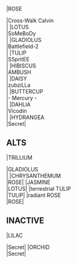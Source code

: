 |<span class="red">ROSE</span><div class="awards-container"><span class="awards-sprite a0-3"></span><span class="awards-sprite a2-2"></span><span class="awards-sprite a3-1"></span><span class="awards-sprite a5-2"></span><span class="awards-sprite a7-1"></span><span class="awards-sprite a8-1"></span></div>|<span class="purple">Cross-Walk Calvin</span><div class="awards-container"><span class="awards-sprite a0-3"></span><span class="awards-sprite a1-2"></span><span class="awards-sprite a2-2"></span><span class="awards-sprite a3-2"></span><span class="awards-sprite a5-2"></span><span class="awards-sprite a6-1"></span><span class="awards-sprite a7-1"></span></div>|
|<span class="red">LOTUS</span><div class="awards-container"><span class="awards-sprite a0-3"></span><span class="awards-sprite a1-2"></span><span class="awards-sprite a2-2"></span><span class="awards-sprite a3-1"></span><span class="awards-sprite a5-2">|<span class="purple">SoMeBoDy</span><div class="awards-container"><span class="awards-sprite a0-3"></span><span class="awards-sprite a1-3"></span><span class="awards-sprite a2-3"></span><span class="awards-sprite a3-3"></span><span class="awards-sprite a4-3"></span><span class="awards-sprite a5-2"></span></div>|
|<span class="red">GLADIOLUS</span><div class="awards-container"><span class="awards-sprite a0-3"></span><span class="awards-sprite a2-2"></span><span class="awards-sprite a3-1"></span><span class="awards-sprite a5-3"></span></div>|<span class="purple">Battlefield-2</span><div class="awards-container"><span class="awards-sprite a0-3"></span><span class="awards-sprite a1-3"></span><span class="awards-sprite a2-3"></span><span class="awards-sprite a3-3"></span><span class="awards-sprite a4-3"></span><span class="awards-sprite a5-3"></span><span class="awards-sprite a6-1"></span><span class="awards-sprite a8-1"></span></div>|
|<span class="red">TULIP</span><div class="awards-container"><span class="awards-sprite a0-3"></span><span class="awards-sprite a1-1"></span><span class="awards-sprite a2-1"></span><span class="awards-sprite a5-1"></span></div>|<span class="red">SSpritEE</span><div class="awards-container"><span class="awards-sprite a0-3"></span><span class="awards-sprite a3-1"></span><span class="awards-sprite a5-3"></span></div>|
|<span class="red">HIBISCUS</span><div class="awards-container"><span class="awards-sprite a0-3"></span><span class="awards-sprite a1-1"></span><span class="awards-sprite a2-1"></span><span class="awards-sprite a5-1"></span></div>|<span class="red">AMBUSH</span><div class="awards-container"><span class="awards-sprite a0-3"></span><span class="awards-sprite a1-3"></span><span class="awards-sprite a2-3"></span><span class="awards-sprite a3-3"></span><span class="awards-sprite a4-3"></span><span class="awards-sprite a5-3"></span></div>|
|<span class="red">DAISY</span><div class="awards-container"><span class="awards-sprite a0-3"></span><span class="awards-sprite a5-2"></span></div>|<span class="orange">zubziLLa</span><div class="awards-container"><span class="awards-sprite a0-3"></span><span class="awards-sprite a1-2"></span><span class="awards-sprite a2-3"></span><span class="awards-sprite a3-3"></span><span class="awards-sprite a4-3"></span><span class="awards-sprite a5-3"></span><span class="awards-sprite a8-1"></span></div>|
|<span class="red">BUTTERCUP</span><div class="awards-container"><span class="awards-sprite a0-3"></span></div>|<span class="orange">- Mercury -</span><div class="awards-container"><span class="awards-sprite a0-3"></span><span class="awards-sprite a1-3"></span><span class="awards-sprite a2-3"></span><span class="awards-sprite a3-2"></span><span class="awards-sprite a5-2"></span><span class="awards-sprite a7-1"></span></div>|
|<span class="red">DAHLIA</span><div class="awards-container"><span class="awards-sprite a0-3"></span><span class="awards-sprite a5-2"></span></div>|<span class="blue">Vicodin</span><div class="awards-container"><span class="awards-sprite a0-3"></span><span class="awards-sprite a1-2"></span><span class="awards-sprite a2-2"></span><span class="awards-sprite a3-2"></span></div>|
|<span class="red">HYDRANGEA</span><div class="awards-container"><span class="awards-sprite a0-3"></span><span class="awards-sprite a5-3"></span></div>|Secret|

## ALTS

|<span class="red">TRILLIUM</span><div class="awards-container"><span class="awards-sprite a0-3"></span><span class="awards-sprite a4-3"></span><span class="awards-sprite a5-2"></span><span class="awards-sprite a7-1"></span></div>|<span class="red">GLADIOLUS</span></div>|
|<span class="red">CHRYSANTHEMUM</span><div class="awards-container"><span class="awards-sprite a0-3"></span><span class="awards-sprite a5-3"></span></div>|<span class="red">ROSE</span></div>|
|<span class="red">JASMINE</span><div class="awards-container"><span class="awards-sprite a0-3"></span><span class="awards-sprite a5-1"></span></div>|<span class="red">LOTUS</span></div>|
|<span class="purple">terrestrial TULIP</span><div class="awards-container"><span class="awards-sprite a0-3"></span><span class="awards-sprite a5-3"></span></div>|<span class="red">TULIP</span></div>|
|<span class="purple">radiant ROSE</span><div class="awards-container"><span class="awards-sprite a0-3"></span><span class="awards-sprite a5-2"></span></div>|<span class="red">ROSE</span></div>|

## INACTIVE

|<span class="red">LILAC</span><div class="awards-container"><span class="awards-sprite a0-3"></span><span class="awards-sprite a5-2"></span></div>|Secret|
|<span class="red">ORCHID</span><div class="awards-container"><span class="awards-sprite a0-3"></span></div>|Secret|
